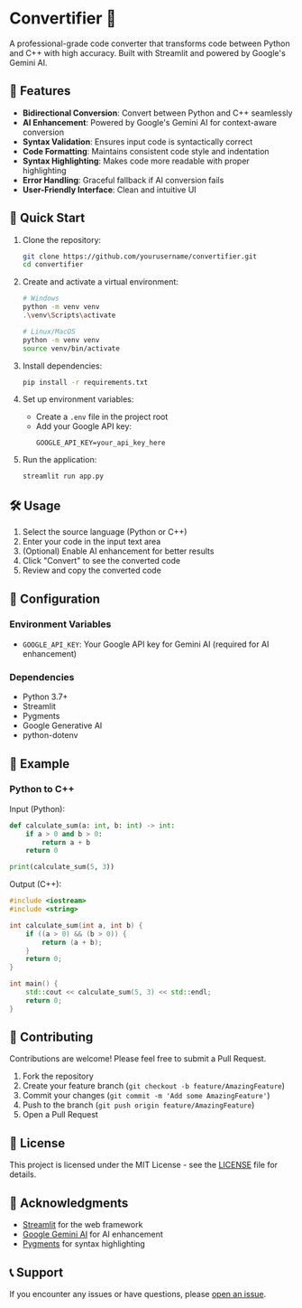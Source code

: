 # Convertifier 🔄

A professional-grade code converter that transforms code between Python and C++ with high accuracy. Built with Streamlit and powered by Google's Gemini AI.

## 🌟 Features

- **Bidirectional Conversion**: Convert between Python and C++ seamlessly
- **AI Enhancement**: Powered by Google's Gemini AI for context-aware conversion
- **Syntax Validation**: Ensures input code is syntactically correct
- **Code Formatting**: Maintains consistent code style and indentation
- **Syntax Highlighting**: Makes code more readable with proper highlighting
- **Error Handling**: Graceful fallback if AI conversion fails
- **User-Friendly Interface**: Clean and intuitive UI

## 🚀 Quick Start

1. Clone the repository:
   ```bash
   git clone https://github.com/yourusername/convertifier.git
   cd convertifier
   ```

2. Create and activate a virtual environment:
   ```bash
   # Windows
   python -m venv venv
   .\venv\Scripts\activate

   # Linux/MacOS
   python -m venv venv
   source venv/bin/activate
   ```

3. Install dependencies:
   ```bash
   pip install -r requirements.txt
   ```

4. Set up environment variables:
   - Create a `.env` file in the project root
   - Add your Google API key:
     ```
     GOOGLE_API_KEY=your_api_key_here
     ```

5. Run the application:
   ```bash
   streamlit run app.py
   ```

## 🛠️ Usage

1. Select the source language (Python or C++)
2. Enter your code in the input text area
3. (Optional) Enable AI enhancement for better results
4. Click "Convert" to see the converted code
5. Review and copy the converted code

## 🔧 Configuration

### Environment Variables

- `GOOGLE_API_KEY`: Your Google API key for Gemini AI (required for AI enhancement)

### Dependencies

- Python 3.7+
- Streamlit
- Pygments
- Google Generative AI
- python-dotenv

## 📝 Example

### Python to C++

Input (Python):
```python
def calculate_sum(a: int, b: int) -> int:
    if a > 0 and b > 0:
        return a + b
    return 0

print(calculate_sum(5, 3))
```

Output (C++):
```cpp
#include <iostream>
#include <string>

int calculate_sum(int a, int b) {
    if ((a > 0) && (b > 0)) {
        return (a + b);
    }
    return 0;
}

int main() {
    std::cout << calculate_sum(5, 3) << std::endl;
    return 0;
}
```

## 🤝 Contributing

Contributions are welcome! Please feel free to submit a Pull Request.

1. Fork the repository
2. Create your feature branch (`git checkout -b feature/AmazingFeature`)
3. Commit your changes (`git commit -m 'Add some AmazingFeature'`)
4. Push to the branch (`git push origin feature/AmazingFeature`)
5. Open a Pull Request

## 📄 License

This project is licensed under the MIT License - see the [LICENSE](LICENSE) file for details.

## 🙏 Acknowledgments

- [Streamlit](https://streamlit.io/) for the web framework
- [Google Gemini AI](https://deepmind.google/technologies/gemini/) for AI enhancement
- [Pygments](https://pygments.org/) for syntax highlighting

## 📞 Support

If you encounter any issues or have questions, please [open an issue](https://github.com/yourusername/convertifier/issues). 